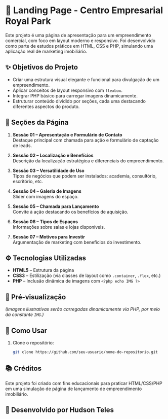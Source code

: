 # 📍 Landing Page - Centro Empresarial Royal Park

Este projeto é uma página de apresentação para um empreendimento comercial, com foco em layout moderno e responsivo. Foi desenvolvido como parte de estudos práticos em HTML, CSS e PHP, simulando uma aplicação real de marketing imobiliário.

## ✨ Objetivos do Projeto

- Criar uma estrutura visual elegante e funcional para divulgação de um empreendimento.
- Aplicar conceitos de layout responsivo com `flexbox`.
- Integrar PHP básico para carregar imagens dinamicamente.
- Estruturar conteúdo dividido por seções, cada uma destacando diferentes aspectos do produto.

## 📌 Seções da Página

1. **Sessão 01 – Apresentação e Formulário de Contato**  
   Destaque principal com chamada para ação e formulário de captação de leads.

2. **Sessão 02 – Localização e Benefícios**  
   Descrição da localização estratégica e diferenciais do empreendimento.

3. **Sessão 03 – Versatilidade de Uso**  
   Tipos de negócios que podem ser instalados: academia, consultório, escritório, etc.

4. **Sessão 04 – Galeria de Imagens**  
   Slider com imagens do espaço.

5. **Sessão 05 – Chamada para Lançamento**  
   Convite à ação destacando os benefícios de aquisição.

6. **Sessão 06 – Tipos de Espaços**  
   Informações sobre salas e lojas disponíveis.

7. **Sessão 07 – Motivos para Investir**  
   Argumentação de marketing com benefícios do investimento.

## ⚙️ Tecnologias Utilizadas

- **HTML5** – Estrutura da página
- **CSS3** – Estilização (via classes de layout como `.container`, `.flex`, etc.)
- **PHP** – Inclusão dinâmica de imagens com `<?php echo IMG ?>`

## 📸 Pré-visualização

*(Imagens ilustrativas serão carregadas dinamicamente via PHP, por meio da constante `IMG`.)*

## 🚀 Como Usar

1. Clone o repositório:
   ```bash
   git clone https://github.com/seu-usuario/nome-do-repositorio.git

## 📚 Créditos

Este projeto foi criado com fins educacionais para praticar HTML/CSS/PHP em uma simulação de página de lançamento de empreendimento imobiliário.

##  📌 Desenvolvido por Hudson Teles